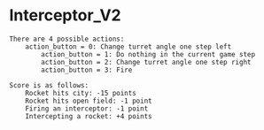 # Interceptor_V2

    There are 4 possible actions:        
	    action_button = 0: Change turret angle one step left
            action_button = 1: Do nothing in the current game step
            action_button = 2: Change turret angle one step right
            action_button = 3: Fire

    Score is as follows: 
        Rocket hits city: -15 points
        Rocket hits open field: -1 point
        Firing an interceptor: -1 point
        Intercepting a rocket: +4 points
        
        

